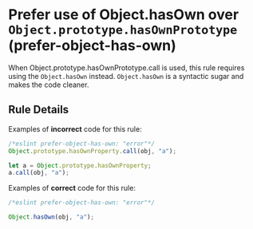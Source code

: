 # Prefer use of Object.hasOwn over `Object.prototype.hasOwnPrototype` (prefer-object-has-own)

When Object.prototype.hasOwnPrototype.call is used, this rule requires using the `Object.hasOwn` instead. `Object.hasOwn` is a syntactic sugar and makes the code cleaner.

## Rule Details

Examples of **incorrect** code for this rule:

```js
/*eslint prefer-object-has-own: "error"*/
Object.prototype.hasOwnProperty.call(obj, "a");

let a = Object.prototype.hasOwnProperty;
a.call(obj, "a");
```

Examples of **correct** code for this rule:

```js
/*eslint prefer-object-has-own: "error"*/

Object.hasOwn(obj, "a");
```
